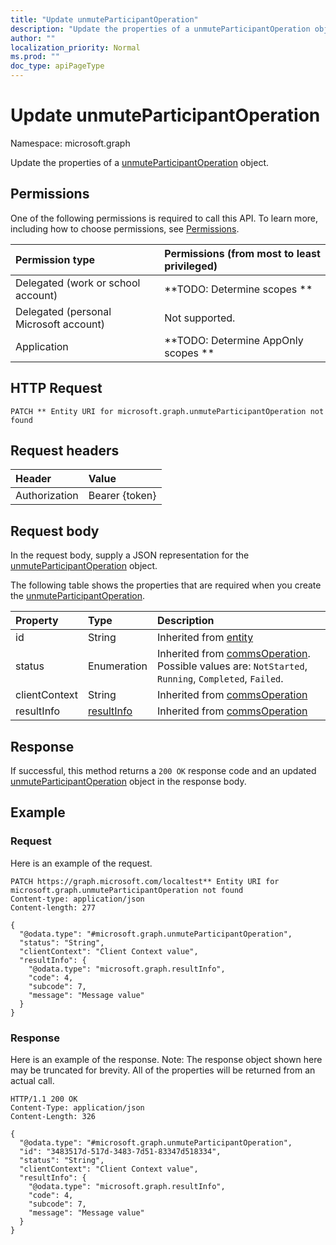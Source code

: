 ```yaml
---
title: "Update unmuteParticipantOperation"
description: "Update the properties of a unmuteParticipantOperation object."
author: ""
localization_priority: Normal
ms.prod: ""
doc_type: apiPageType
---
```


# Update unmuteParticipantOperation

Namespace: microsoft.graph

Update the properties of a [unmuteParticipantOperation](../resources/unmuteparticipantoperation.md) object.

## Permissions
One of the following permissions is required to call this API. To learn more, including how to choose permissions, see [Permissions](/concepts/permissions-reference.md).

|Permission type|Permissions (from most to least privileged)|
|:---|:---|
|Delegated (work or school account)|**TODO: Determine scopes **|
|Delegated (personal Microsoft account)|Not supported.|
|Application|**TODO: Determine AppOnly scopes **|

## HTTP Request
<!-- {
  "blockType": "ignored"
}
-->
``` http
PATCH ** Entity URI for microsoft.graph.unmuteParticipantOperation not found
```

## Request headers
|Header|Value|
|:---|:---|
|Authorization|Bearer {token}|

## Request body
In the request body, supply a JSON representation for the [unmuteParticipantOperation](../resources/unmuteparticipantoperation.md) object.

The following table shows the properties that are required when you create the [unmuteParticipantOperation](../resources/unmuteparticipantoperation.md).

|Property|Type|Description|
|:---|:---|:---|
|id|String| Inherited from [entity](../resources/entity.md)|
|status|Enumeration| Inherited from [commsOperation](../resources/commsoperation.md). Possible values are: `NotStarted`, `Running`, `Completed`, `Failed`.|
|clientContext|String| Inherited from [commsOperation](../resources/commsoperation.md)|
|resultInfo|[resultInfo](../resources/resultinfo.md)| Inherited from [commsOperation](../resources/commsoperation.md)|



## Response
If successful, this method returns a `200 OK` response code and an updated [unmuteParticipantOperation](../resources/unmuteparticipantoperation.md) object in the response body.

## Example

### Request
Here is an example of the request.
<!-- {
  "blockType": "request",
  "name": "update_unmuteparticipantoperation"
}
-->
``` http
PATCH https://graph.microsoft.com/localtest** Entity URI for microsoft.graph.unmuteParticipantOperation not found
Content-type: application/json
Content-length: 277

{
  "@odata.type": "#microsoft.graph.unmuteParticipantOperation",
  "status": "String",
  "clientContext": "Client Context value",
  "resultInfo": {
    "@odata.type": "microsoft.graph.resultInfo",
    "code": 4,
    "subcode": 7,
    "message": "Message value"
  }
}
```

### Response
Here is an example of the response. Note: The response object shown here may be truncated for brevity. All of the properties will be returned from an actual call.
<!-- {
  "blockType": "response",
  "truncated": true
}
-->
``` http
HTTP/1.1 200 OK
Content-Type: application/json
Content-Length: 326

{
  "@odata.type": "#microsoft.graph.unmuteParticipantOperation",
  "id": "3483517d-517d-3483-7d51-83347d518334",
  "status": "String",
  "clientContext": "Client Context value",
  "resultInfo": {
    "@odata.type": "microsoft.graph.resultInfo",
    "code": 4,
    "subcode": 7,
    "message": "Message value"
  }
}
```

